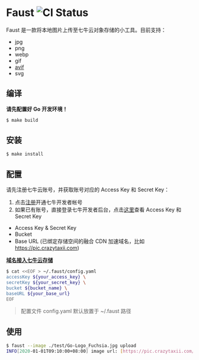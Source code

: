 # Faust ![CI Status](https://github.com/crazytaxii/faust/actions/workflows/ci.yaml/badge.svg)

Faust 是一款将本地图片上传至七牛云对象存储的小工具。目前支持：

- jpg
- png
- webp
- gif
- [avif](https://aomediacodec.github.io/av1-avif/)
- svg

## 编译

**请先配置好 Go 开发环境！**

```bash
$ make build
```

## 安装

```bash
$ make install
```

## 配置

请先注册七牛云账号，并获取账号对应的 Access Key 和 Secret Key：

1. 点击[注册](https://portal.qiniu.com/signup?ref=developer.qiniu.com)开通七牛开发者帐号
2. 如果已有账号，直接登录七牛开发者后台，点击[这里](https://portal.qiniu.com/user/key)查看 Access Key 和 Secret Key

- Access Key & Secret Key
- Bucket
- Base URL (已绑定存储空间的融合 CDN 加速域名，比如 <https://pic.crazytaxii.com>)

**[域名接入七牛云存储](https://developer.qiniu.com/fusion/manual/4939/the-domain-name-to-access)**

```bash
$ cat <<EOF > ~/.faust/config.yaml
accessKey ${your_access_key} \
secretKey ${your_secret_key} \
bucket ${bucket_name} \
baseURL ${your_base_url}
EOF
```

> 配置文件 config.yaml 默认放置于 ~/.faust 路径

## 使用

```bash
$ faust --image ./test/Go-Logo_Fuchsia.jpg upload
INFO[2020-01-01T09:10:00+08:00] image url: [https://pic.crazytaxii.com/24-04-19/51577654.png]
```
